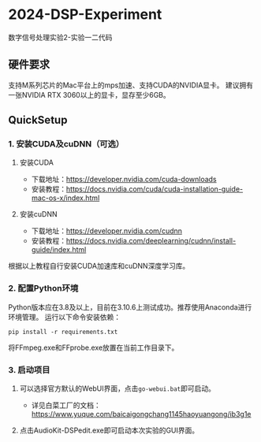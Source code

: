 # 2024-DSP-Experiment
数字信号处理实验2-实验一二代码

## 硬件要求
支持M系列芯片的Mac平台上的mps加速、支持CUDA的NVIDIA显卡。
建议拥有一张NVIDIA RTX 3060以上的显卡，显存至少6GB。

## QuickSetup
### 1. 安装CUDA及cuDNN（可选）
1. 安装CUDA
   - 下载地址：https://developer.nvidia.com/cuda-downloads
   - 安装教程：https://docs.nvidia.com/cuda/cuda-installation-guide-mac-os-x/index.html

2. 安装cuDNN
    - 下载地址：https://developer.nvidia.com/cudnn
    - 安装教程：https://docs.nvidia.com/deeplearning/cudnn/install-guide/index.html

根据以上教程自行安装CUDA加速库和cuDNN深度学习库。

### 2. 配置Python环境
Python版本应在3.8及以上，目前在3.10.6上测试成功。推荐使用Anaconda进行环境管理。
运行以下命令安装依赖：
```shell
pip install -r requirements.txt
```

将FFmpeg.exe和FFprobe.exe放置在当前工作目录下。

### 3. 启动项目
1. 可以选择官方默认的WebUI界面，点击`go-webui.bat`即可启动。
    - 详见白菜工厂的文档：https://www.yuque.com/baicaigongchang1145haoyuangong/ib3g1e

2. 点击AudioKit-DSPedit.exe即可启动本次实验的GUI界面。